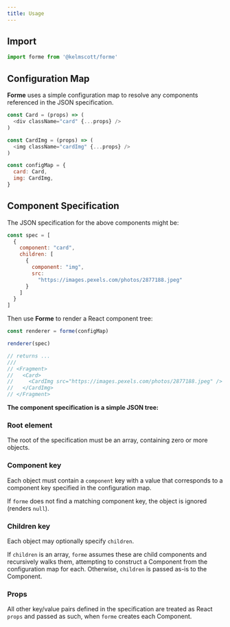 ```yaml
---
title: Usage
---
```


## Import

```javascript
import forme from '@kelmscott/forme'
```

## Configuration Map

**Forme** uses a simple configuration map to resolve any components referenced in the JSON specification.

```javascript
const Card = (props) => (
  <div className="card" {...props} />
)

const CardImg = (props) => (
  <img className="cardImg" {...props} />
)

const configMap = {
  card: Card,
  img: CardImg,
}
```

## Component Specification

The JSON specification for the above components might be:
```javascript
const spec = [
  {
    component: "card",
    children: [
      {
        component: "img",
        src:
          "https://images.pexels.com/photos/2877188.jpeg"
      }
    ]
  }
]
```

Then use **Forme** to render a React component tree:
```javascript
const renderer = forme(configMap)

renderer(spec)

// returns ...
///
// <Fragment>
//   <Card>
//     <CardImg src="https://images.pexels.com/photos/2877188.jpeg" />
//   </CardImg>
// </Fragment>
```


**The component specification is a simple JSON tree:**  

### Root element
The root of the specification must be an array, containing zero or more objects.

### Component key
Each object must contain a `component` key with a value that corresponds to a component key specified in the configuration map.  

If `forme` does not find a matching component key, the object is ignored (renders `null`).

### Children key
Each object may optionally specify `children`.  

If `children` is an array, `forme` assumes these are child components and recursively walks them, attempting to construct a Component from the configuration map for each. Otherwise, `children` is passed as-is to the Component.

### Props
All other key/value pairs defined in the specification are treated as React `props` and passed as such, when `forme` creates each Component.
